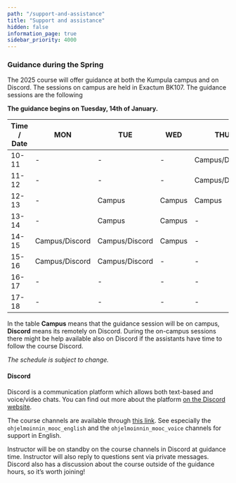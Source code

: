 ```yaml
---
path: "/support-and-assistance"
title: "Support and assistance"
hidden: false
information_page: true
sidebar_priority: 4000
---
```


### Guidance during the Spring

The 2025 course will offer guidance at both the Kumpula campus and on Discord. The sessions on campus are held in Exactum BK107. The guidance sessions are the following

**The guidance begins on Tuesday, 14th of January.**

| Time / Date | MON | TUE | WED | THU | FRI |
|-----|----|----|----|----|----|
| 10-11 | - | - | - | Campus/Discord | - |
| 11-12 | - | - | - | Campus/Discord | - |
| 12-13 | - | Campus | Campus | Campus | Campus/Discord |
| 13-14 | - | Campus | Campus | - | Campus/Discord |
| 14-15 | Campus/Discord | Campus/Discord | Campus | - | - |
| 15-16 | Campus/Discord | Campus/Discord | - | - | - |
| 16-17 | - | - | - | - | - |
| 17-18 | - | - | - | - | - |

In the table **Campus** means that the guidance session will be on campus, **Discord** means its remotely on Discord. During the on-campus sessions there might be help available also on Discord if the assistants have time to follow the course Discord.

*The schedule is subject to change.*

#### Discord

Discord is a communication platform which allows both text-based and voice/video chats. You can find out more about the platform [on the Discord website](https://discord.com/).

The course channels are available through [this link](https://study.cs.helsinki.fi/discord/join/ohjelmoinnin_mooc). See especially the `ohjelmoinnin_mooc_english` and the `ohjelmoinnin_mooc_voice` channels for support in English.

Instructor will be on standby on the course channels in Discord at guidance time. Instructor will also reply to questions sent via private messages. Discord also has a discussion about the course outside of the guidance hours, so it’s worth joining!

